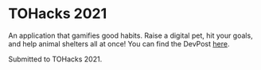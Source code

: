 # TOHacks 2021
An application that gamifies good habits. Raise a digital pet, hit your goals, and help animal shelters all at once! You can find the DevPost [here](https://devpost.com/software/rip-dall-e).

Submitted to TOHacks 2021.
